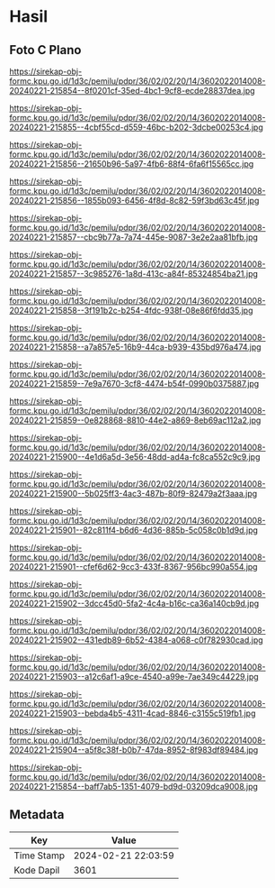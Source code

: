 # Hasil

## Foto C Plano

https://sirekap-obj-formc.kpu.go.id/1d3c/pemilu/pdpr/36/02/02/20/14/3602022014008-20240221-215854--8f0201cf-35ed-4bc1-9cf8-ecde28837dea.jpg

https://sirekap-obj-formc.kpu.go.id/1d3c/pemilu/pdpr/36/02/02/20/14/3602022014008-20240221-215855--4cbf55cd-d559-46bc-b202-3dcbe00253c4.jpg

https://sirekap-obj-formc.kpu.go.id/1d3c/pemilu/pdpr/36/02/02/20/14/3602022014008-20240221-215856--21650b96-5a97-4fb6-88f4-6fa6f15565cc.jpg

https://sirekap-obj-formc.kpu.go.id/1d3c/pemilu/pdpr/36/02/02/20/14/3602022014008-20240221-215856--1855b093-6456-4f8d-8c82-59f3bd63c45f.jpg

https://sirekap-obj-formc.kpu.go.id/1d3c/pemilu/pdpr/36/02/02/20/14/3602022014008-20240221-215857--cbc9b77a-7a74-445e-9087-3e2e2aa81bfb.jpg

https://sirekap-obj-formc.kpu.go.id/1d3c/pemilu/pdpr/36/02/02/20/14/3602022014008-20240221-215857--3c985276-1a8d-413c-a84f-85324854ba21.jpg

https://sirekap-obj-formc.kpu.go.id/1d3c/pemilu/pdpr/36/02/02/20/14/3602022014008-20240221-215858--3f191b2c-b254-4fdc-938f-08e86f6fdd35.jpg

https://sirekap-obj-formc.kpu.go.id/1d3c/pemilu/pdpr/36/02/02/20/14/3602022014008-20240221-215858--a7a857e5-16b9-44ca-b939-435bd976a474.jpg

https://sirekap-obj-formc.kpu.go.id/1d3c/pemilu/pdpr/36/02/02/20/14/3602022014008-20240221-215859--7e9a7670-3cf8-4474-b54f-0990b0375887.jpg

https://sirekap-obj-formc.kpu.go.id/1d3c/pemilu/pdpr/36/02/02/20/14/3602022014008-20240221-215859--0e828868-8810-44e2-a869-8eb69ac112a2.jpg

https://sirekap-obj-formc.kpu.go.id/1d3c/pemilu/pdpr/36/02/02/20/14/3602022014008-20240221-215900--4e1d6a5d-3e56-48dd-ad4a-fc8ca552c9c9.jpg

https://sirekap-obj-formc.kpu.go.id/1d3c/pemilu/pdpr/36/02/02/20/14/3602022014008-20240221-215900--5b025ff3-4ac3-487b-80f9-82479a2f3aaa.jpg

https://sirekap-obj-formc.kpu.go.id/1d3c/pemilu/pdpr/36/02/02/20/14/3602022014008-20240221-215901--82c811f4-b6d6-4d36-885b-5c058c0b1d9d.jpg

https://sirekap-obj-formc.kpu.go.id/1d3c/pemilu/pdpr/36/02/02/20/14/3602022014008-20240221-215901--cfef6d62-9cc3-433f-8367-956bc990a554.jpg

https://sirekap-obj-formc.kpu.go.id/1d3c/pemilu/pdpr/36/02/02/20/14/3602022014008-20240221-215902--3dcc45d0-5fa2-4c4a-b16c-ca36a140cb9d.jpg

https://sirekap-obj-formc.kpu.go.id/1d3c/pemilu/pdpr/36/02/02/20/14/3602022014008-20240221-215902--431edb89-6b52-4384-a068-c0f782930cad.jpg

https://sirekap-obj-formc.kpu.go.id/1d3c/pemilu/pdpr/36/02/02/20/14/3602022014008-20240221-215903--a12c6af1-a9ce-4540-a99e-7ae349c44229.jpg

https://sirekap-obj-formc.kpu.go.id/1d3c/pemilu/pdpr/36/02/02/20/14/3602022014008-20240221-215903--bebda4b5-4311-4cad-8846-c3155c519fb1.jpg

https://sirekap-obj-formc.kpu.go.id/1d3c/pemilu/pdpr/36/02/02/20/14/3602022014008-20240221-215904--a5f8c38f-b0b7-47da-8952-8f983df89484.jpg

https://sirekap-obj-formc.kpu.go.id/1d3c/pemilu/pdpr/36/02/02/20/14/3602022014008-20240221-215854--baff7ab5-1351-4079-bd9d-03209dca9008.jpg


## Metadata

| Key        | Value               |
| ---------- | ------------------- |
| Time Stamp | 2024-02-21 22:03:59 |
| Kode Dapil | 3601                |



